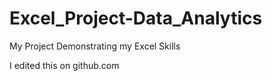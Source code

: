 # Excel_Project-Data_Analytics
My Project Demonstrating my Excel Skills

I edited this on github.com
